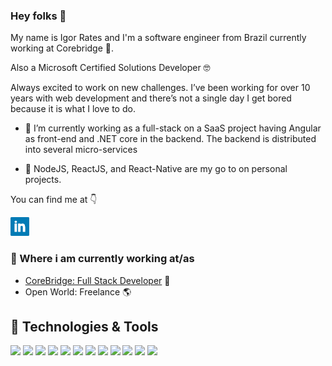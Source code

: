 ### Hey folks 👋

My name is Igor Rates and I'm a software engineer from Brazil currently working at Corebridge 🚀. 

Also a Microsoft Certified Solutions Developer 🤓

Always excited to work on new challenges. I’ve been working for over 10 years with web development and there’s not a single day I get bored because it is what I love to do.

- 🔭 I’m currently working as a full-stack on a SaaS project having Angular as front-end and .NET core in the backend. The backend is distributed into several micro-services

- 🏫 NodeJS, ReactJS, and React-Native are my go to on personal projects.

You can find me at 👇
<p>
<a href="https://www.linkedin.com/in/igorrates/"><img height="30" src="https://github.com/igorrates/igorrates/blob/main/linkedin.png"></a>
</p>

### 💼 Where i am currently working at/as
- [CoreBridge: Full Stack Developer](https://corebridge.net) 💼 
- Open World: Freelance 🌎

## 🔧 Technologies & Tools
![](https://img.shields.io/badge/.NET-informational?style=flat&logo=.net&color=gray)
![](https://img.shields.io/badge/Javascript-informational?style=flat&logo=javascript&color=gray)
![](https://img.shields.io/badge/TypeScript-informational?style=flat&logo=typescript&color=gray)
![](https://img.shields.io/badge/NodeJS-informational?style=flat&logo=node.js&color=gray)
![](https://img.shields.io/badge/React-informational?style=flat&logo=react&color=gray)
![](https://img.shields.io/badge/Angular-informational?style=flat&logo=angular&color=gray)
![](https://img.shields.io/badge/PostgreSQL-informational?style=flat&logo=postgresql&color=gray)
![](https://img.shields.io/badge/Sql%20Server-informational?style=flat&logo=microsoft-sql-server&color=gray)
![](https://img.shields.io/badge/Git-informational?style=flat&logo=git&color=gray)
![](https://img.shields.io/badge/Amazon%20AWS-informational?style=flat&logo=amazon-aws&color=gray)
![](https://img.shields.io/badge/Docker-informational?style=flat&logo=docker&color=gray)
![](https://img.shields.io/badge/Kubernetes-informational?style=flat&logo=kubernetes&color=gray)

<!--
### 💻 What i am currently/done working on
- [Ion Interactive](https://ion.rockcontent.com/)
- [Personal WebSite](https://igorrates.com)

## &#x1f4c8; GitHub Stats

<a href="https://github.com/igorrates/igorrates">
  <img align="center" src="https://github-readme-stats.vercel.app/api?username=igorrates&show_icons=true&line_height=27&count_private=true&theme=dracula" alt="Igor Rates GitHub Stats" />
</a>  
-->
